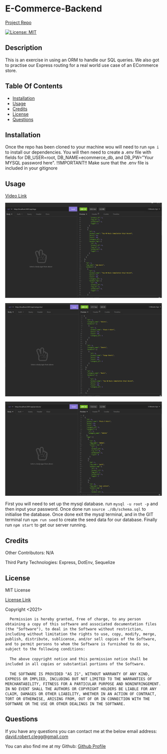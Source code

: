 # E-Commerce-Backend

  [Project Repo](https://github.com/Cleggatron/E-Commerce-Backend)
  
  [![License: MIT](https://img.shields.io/badge/License-MIT-yellow.svg)](https://opensource.org/licenses/MIT)

  ## Description

  This is an exercise in using an ORM to handle our SQL queries. We also got to practise our Express routing for a real world use case of an ECommerce store.

  ## Table Of Contents

  - [Installation](#installation)
  - [Usage](#usage)
  - [Credits](#credits)
  - [License](#license)
  - [Questions](#questions)

  ## Installation

  Once the repo has been cloned to your machine wou will need to run `npm i` to install our dependencies. You will then need to create a .env file with fields for DB_USER=root, DB_NAME=ecommerce_db, and DB_PW="Your MYSQL password here". !!IMPORTANT!! Make sure that the .env file is included in your gitignore

  ## Usage

  [Video Link](https://drive.google.com/file/d/1RDzMAw0WVbzjUyQe15lQQSfOtb6zd6fR/view?usp=sharing)

  ![File In Action](./Assets/Screenshot1.PNG)

  ![File In Action](./Assets/Screenshot2.PNG)

  ![File In Action](./Assets/Screenshot3.PNG)

  First you will need to set up the mysql database. run `mysql -u root -p` and then input your password. Once done run `source ./db/schema.sql` to initialise the database. Once done exit the mysql terminal, and in the GIT terminal run `npm run seed` to create the seed data for our database. Finally run `npm start` to get our server running.

  ## Credits

  Other Contributors: 
  N/A

  Third Party Technologies:
  Express, DotEnv, Sequelize

  ## License
  MIT License

  [License Link](https://opensource.org/licenses/MIT)

  Copyright <2021> <DavidClegg>

      Permission is hereby granted, free of charge, to any person obtaining a copy of this software and associated documentation files (the "Software"), to deal in the Software without restriction, including without limitation the rights to use, copy, modify, merge, publish, distribute, sublicense, and/or sell copies of the Software, and to permit persons to whom the Software is furnished to do so, subject to the following conditions:
      
      The above copyright notice and this permission notice shall be included in all copies or substantial portions of the Software.
      
      THE SOFTWARE IS PROVIDED "AS IS", WITHOUT WARRANTY OF ANY KIND, EXPRESS OR IMPLIED, INCLUDING BUT NOT LIMITED TO THE WARRANTIES OF MERCHANTABILITY, FITNESS FOR A PARTICULAR PURPOSE AND NONINFRINGEMENT. IN NO EVENT SHALL THE AUTHORS OR COPYRIGHT HOLDERS BE LIABLE FOR ANY CLAIM, DAMAGES OR OTHER LIABILITY, WHETHER IN AN ACTION OF CONTRACT, TORT OR OTHERWISE, ARISING FROM, OUT OF OR IN CONNECTION WITH THE SOFTWARE OR THE USE OR OTHER DEALINGS IN THE SOFTWARE.  

  ## Questions

  If you have any questions you can contact me at the below email address:
  david.robert.clegg@gmail.com

  You can also find me at my Github:
  [Github Profile](https://github.com/Cleggatron)

